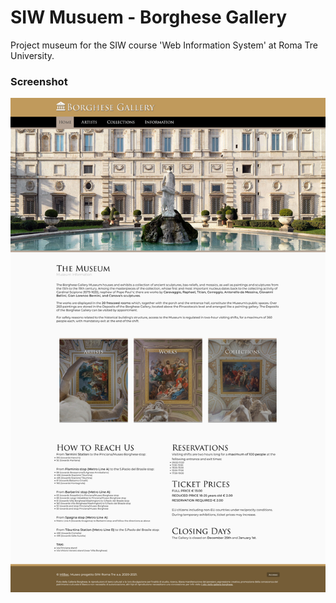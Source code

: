 # SIW Musuem - Borghese Gallery
Project museum for the SIW course 'Web Information System' at Roma Tre University. 

### Screenshot

<img src="/imgs/screen.jpeg">
